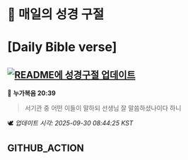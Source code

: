 # 🙏 매일의 성경 구절
# [Daily Bible verse]
## [![README에 성경구절 업데이트](https://github.com/DONGSUKA/first_test/actions/workflows/update-readme-bible.yml/badge.svg)](https://github.com/DONGSUKA/first_test/actions/workflows/update-readme-bible.yml)
<!-- START_BIBLE_VERSE -->
📖 **누가복음 20:39**
> 서기관 중 어떤 이들이 말하되 선생님 잘 말씀하셨나이다 하니

🕊️ _업데이트 시각: 2025-09-30 08:44:25 KST_
  <!-- END_BIBLE_VERSE -->
## GITHUB_ACTION

